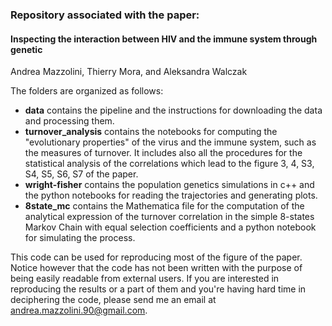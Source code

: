 ### Repository associated with the paper:

#### Inspecting the interaction between HIV and the immune system through genetic
Andrea Mazzolini, Thierry Mora, and Aleksandra Walczak


The folders are organized as follows:
- **data** contains the pipeline and the instructions for downloading the data and processing them.
- **turnover_analysis** contains the notebooks for computing the "evolutionary properties" of the virus and the immune system, such as the measures of turnover.
It includes also all the procedures for the statistical analysis of the correlations which lead to the figure 3, 4, S3, S4, S5, S6, S7 of the paper.
- **wright-fisher** contains the population genetics simulations in c++ and the python notebooks for reading the trajectories and generating plots.
- **8state_mc** contains the Mathematica file for the computation of the analytical expression of the turnover correlation in the simple 8-states Markov Chain with equal selection coefficients and a python notebook for simulating the process.

This code can be used for reproducing most of the figure of the paper. Notice however that the code has not been written with the purpose of being easily readable from external users.
If you are interested in reproducing the results or a part of them and you're having hard time in deciphering the code, please send me an email at andrea.mazzolini.90@gmail.com.
